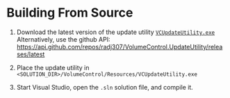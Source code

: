 # Building From Source

 1. Download the latest version of the update utility [`VCUpdateUtility.exe`](https://github.com/radj307/VolumeControl.UpdateUtility/releases/latest)  
    Alternatively, use the github API:  
    https://api.github.com/repos/radj307/VolumeControl.UpdateUtility/releases/latest

 2. Place the update utility in `<SOLUTION_DIR>/VolumeControl/Resources/VCUpdateUtility.exe`

 3. Start Visual Studio, open the `.sln` solution file, and compile it.
